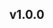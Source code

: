 ## v1.0.0

<? `${@include('./v1.0.0/alpha.7.md')}` ?>
<?!>

<? `${@include('./v1.0.0/alpha.6.md')}` ?>
<?!>

<? `${@include('./v1.0.0/alpha.5.md')}` ?>
<?!>

<? `${@include('./v1.0.0/alpha.4.md')}` ?>
<?!>

<? `${@include('./v1.0.0/alpha.3.md')}` ?>
<?!>

<? `${@include('./v1.0.0/alpha.2.md')}` ?>
<?!>

<? `${@include('./v1.0.0/alpha.1.md')}` ?>
<?!>

